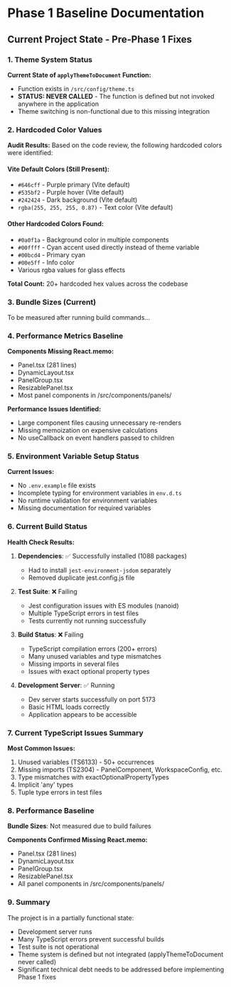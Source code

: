 # Phase 1 Baseline Documentation

## Current Project State - Pre-Phase 1 Fixes

### 1. Theme System Status

**Current State of `applyThemeToDocument` Function:**
- Function exists in `/src/config/theme.ts`
- **STATUS: NEVER CALLED** - The function is defined but not invoked anywhere in the application
- Theme switching is non-functional due to this missing integration

### 2. Hardcoded Color Values

**Audit Results:**
Based on the code review, the following hardcoded colors were identified:

#### Vite Default Colors (Still Present):
- `#646cff` - Purple primary (Vite default)
- `#535bf2` - Purple hover (Vite default)
- `#242424` - Dark background (Vite default)
- `rgba(255, 255, 255, 0.87)` - Text color (Vite default)

#### Other Hardcoded Colors Found:
- `#0a0f1a` - Background color in multiple components
- `#00ffff` - Cyan accent used directly instead of theme variable
- `#00bcd4` - Primary cyan
- `#00e5ff` - Info color
- Various rgba values for glass effects

**Total Count:** 20+ hardcoded hex values across the codebase

### 3. Bundle Sizes (Current)

To be measured after running build commands...

### 4. Performance Metrics Baseline

**Components Missing React.memo:**
- Panel.tsx (281 lines)
- DynamicLayout.tsx
- PanelGroup.tsx
- ResizablePanel.tsx
- Most panel components in /src/components/panels/

**Performance Issues Identified:**
- Large component files causing unnecessary re-renders
- Missing memoization on expensive calculations
- No useCallback on event handlers passed to children

### 5. Environment Variable Setup Status

**Current Issues:**
- No `.env.example` file exists
- Incomplete typing for environment variables in `env.d.ts`
- No runtime validation for environment variables
- Missing documentation for required variables

### 6. Current Build Status

**Health Check Results:**

1. **Dependencies**: ✅ Successfully installed (1088 packages)
   - Had to install `jest-environment-jsdom` separately
   - Removed duplicate jest.config.js file

2. **Test Suite**: ❌ Failing
   - Jest configuration issues with ES modules (nanoid)
   - Multiple TypeScript errors in test files
   - Tests currently not running successfully

3. **Build Status**: ❌ Failing
   - TypeScript compilation errors (200+ errors)
   - Many unused variables and type mismatches
   - Missing imports in several files
   - Issues with exact optional property types

4. **Development Server**: ✅ Running
   - Dev server starts successfully on port 5173
   - Basic HTML loads correctly
   - Application appears to be accessible

### 7. Current TypeScript Issues Summary

**Most Common Issues:**
1. Unused variables (TS6133) - 50+ occurrences
2. Missing imports (TS2304) - PanelComponent, WorkspaceConfig, etc.
3. Type mismatches with exactOptionalPropertyTypes
4. Implicit 'any' types
5. Tuple type errors in test files

### 8. Performance Baseline

**Bundle Sizes**: Not measured due to build failures

**Components Confirmed Missing React.memo:**
- Panel.tsx (281 lines)
- DynamicLayout.tsx
- PanelGroup.tsx  
- ResizablePanel.tsx
- All panel components in /src/components/panels/

### 9. Summary

The project is in a partially functional state:
- Development server runs
- Many TypeScript errors prevent successful builds
- Test suite is not operational
- Theme system is defined but not integrated (applyThemeToDocument never called)
- Significant technical debt needs to be addressed before implementing Phase 1 fixes